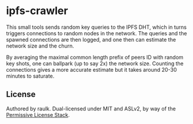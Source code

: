 # ipfs-crawler

This small tools sends random key queries to the IPFS DHT, which in turns triggers connections to 
random nodes in the network. The queries and the spawned connections are then logged, and one then can estimate
the network size and the churn. 

By averaging the maximal common length prefix of peers ID with random key shots, one can ballpark (up to say 2x) the network size. Counting the connections gives a more accurate estimate but it takes around 20-30 minutes to saturate. 

## License

Authored by raulk. Dual-licensed under MIT and ASLv2, by way of the [Permissive License Stack](https://protocol.ai/blog/announcing-the-permissive-license-stack/).

